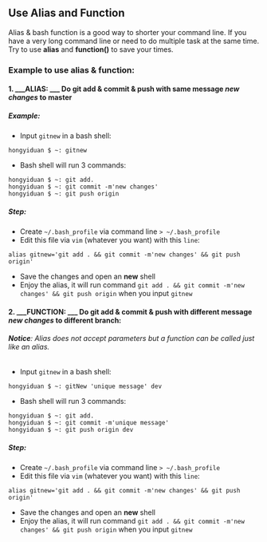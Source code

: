 ## Use Alias and Function 
Alias & bash function is a good way to shorter your command line. If you have a very long command line or need to do multiple task at the same time. Try to use __alias__ and __function()__ to save your times.

### Example to use alias & function: 
#### 1. ___ALIAS: ___ Do __git__ add & commit & push with same message _new changes_ to __master__
##### Example:
* Input `gitnew` in a bash shell: 
```
hongyiduan $ ~: gitnew
```

* Bash shell will run 3 commands:
```
hongyiduan $ ~: git add.
hongyiduan $ ~: git commit -m'new changes'
hongyiduan $ ~: git push origin
```

##### Step:
* Create `~/.bash_profile` via command line `> ~/.bash_profile`
* Edit this file via `vim` (whatever you want) with this `line`:
```
alias gitnew='git add . && git commit -m'new changes' && git push origin'
```
* Save the changes and open an __new__ shell
* Enjoy the alias, it will run command `git add . && git commit -m'new changes' && git push origin` when you input `gitnew`

#### 2. ___FUNCTION: ___ Do __git__ add & commit & push with different message _new changes_ to different branch:
###### __Notice__: Alias does not accept parameters but a function can be called just like an alias.
* Input `gitnew` in a bash shell: 
```
hongyiduan $ ~: gitNew 'unique message' dev
```

* Bash shell will run 3 commands:
```
hongyiduan $ ~: git add.
hongyiduan $ ~: git commit -m'unique message'
hongyiduan $ ~: git push origin dev
```

##### Step:
* Create `~/.bash_profile` via command line `> ~/.bash_profile`
* Edit this file via `vim` (whatever you want) with this `line`:
```
alias gitnew='git add . && git commit -m'new changes' && git push origin'
```
* Save the changes and open an __new__ shell
* Enjoy the alias, it will run command `git add . && git commit -m'new changes' && git push origin` when you input `gitnew`